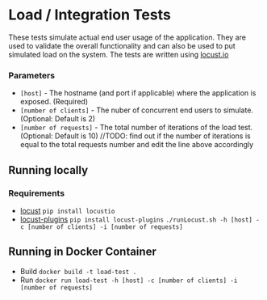# Load / Integration Tests

These tests simulate actual end user usage of the application. They are used to validate the overall functionality and can also be used to put simulated load on the system. The tests are written using [locust.io](http://locust.io)

### Parameters
* `[host]` - The hostname (and port if applicable) where the application is exposed. (Required)
* `[number of clients]` - The nuber of concurrent end users to simulate. (Optional: Default is 2)
* `[number of requests]` - The total number of iterations of the load test. (Optional: Default is 10)
//TODO: find out if the number of iterations is equal to the total requests number and edit the line above accordingly

## Running locally

### Requirements 
* [locust](https://github.com/locustio/locust) `pip install locustio`
* [locust-plugins](https://github.com/SvenskaSpel/locust-plugins) `pip install locust-plugins`
`./runLocust.sh -h [host] -c [number of clients] -i [number of requests]`


## Running in Docker Container
* Build `docker build -t load-test .`
* Run `docker run load-test -h [host] -c [number of clients] -i [number of requests]`

